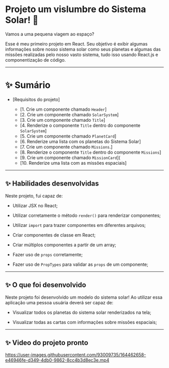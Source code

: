 # Projeto um vislumbre do Sistema Solar! 🌌

Vamos a uma pequena viagem ao espaço?

Esse é meu primeiro projeto em React. Seu objetivo é exibir algumas informações sobre nosso sistema solar como seus planetas e algumas das missões realizadas pelo nosso vasto sistema, tudo isso usando React.js e componentização de código.

---

# ✨ Sumário

- [Requisitos do projeto]

  - [1. Crie um componente chamado `Header`]
  - [2. Crie um componente chamado `SolarSystem`]
  - [3. Crie um componente chamado `Title`]
  - [4. Renderize o componente `Title` dentro do componente `SolarSystem`]
  - [5. Crie um componente chamado `PlanetCard`]
  - [6. Renderize uma lista com os planetas do Sistema Solar]
  - [7. Crie um componente chamado `Missions`.]
  - [8. Renderize o componente `Title` dentro do componente `Missions`]
  - [9. Crie um componente chamado `MissionCard`](
  - [10. Renderize uma lista com as missões espaciais]

---

## ✨ Habilidades desenvolvidas

Neste projeto, fui capaz de:

  - Utilizar JSX no React;

  - Utilizar corretamente o método `render()` para renderizar componentes;

  - Utilizar `import` para trazer componentes em diferentes arquivos;

  - Criar componentes de classe em React;

  - Criar múltiplos componentes a partir de um array;

  - Fazer uso de `props` corretamente;

  - Fazer uso de `PropTypes` para validar as `props` de um componente;

---

## ✨ O que foi desenvolvido

Neste projeto foi desenvolvido um modelo do sistema solar! Ao utilizar essa aplicação uma pessoa usuária deverá ser capaz de:

  * Visualizar todos os planetas do sistema solar renderizados na tela;

  * Visualizar todas as cartas com informações sobre missões espaciais;

---

## ✨ Video do projeto pronto

https://user-images.githubusercontent.com/93009735/164462658-e46946fe-d349-4db0-9862-8cc4b3d8ec3e.mp4

